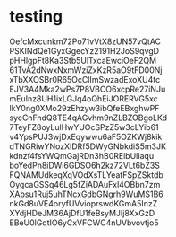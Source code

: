 # testing




OefcMxcunkm72Po71vVtX8zUN57vQtAC
PSKINdQe1GyxGgecYz2191H2JoS9qvgD
pHHlgpFt8Ka3Stb5UlTxcaEwciOeF2QM
61TvA2dNwxNxmWziZxKzR5aO9tFD00Nj
xTbXXOSBr0R65OcClImSwzadExoXU4tc
EJV3A4Mka2wPs7P8VBCO6xcpRe27iNJu
mEuInz8UH1ixLGJq4oQhEiJORERVG5xc
lkY0ng0XMo29zEhzyw3ibQfeEBxghwPF
syeCnFndQ8TE4qAGvhm9nZLBZOBgoLKd
7TeyFZ8oyLulHwYUOcSPzZ5w3cLYib61
v4YpsPUJ3wjDxEqywwu6aF5OZKWj8kik
dTNGRiwYNozXIDRf5DWyGNbkdiS5m3JK
kdnzf4fsYWQmGajRDn3hB0RElbUlIaqu
boYedPn8iDWi6GDSO6h2kz72VLt6bZ3S
FQNAMUdkeqXqVOdXsTLYeatFSpZSktdb
OygcaGSSq46Lg5fZiADAuFxl4OBbn7zm
XAbsu1Ruj5uhTNcxGdbGNgrh9WuMS1B6
nkGd8uVE4oryfUVvioprswdKGmA5InzZ
XYdjHDeJM36AjDfU1feBsyMJIj8XxGzD
EBeU0lGqtIO6yCxVFCWC4nUVbvovtjo5
